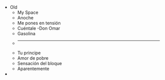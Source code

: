 - Old
	- My Space
	- Anoche
	- Me pones en tensión
	- Cuéntale -Don Omar
	- Gasolina
	-
	  ---
	- Tu principe
	- Amor de pobre
	- Sensación del bloque
	- Aparentemente
-
